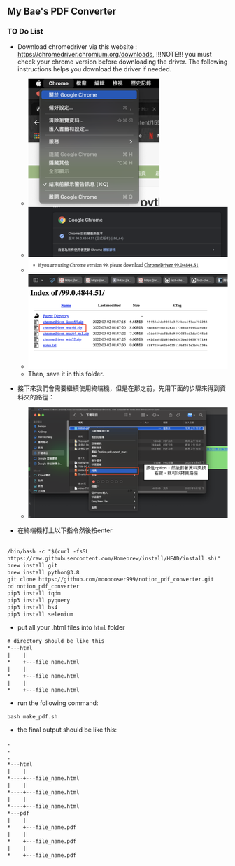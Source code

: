 ## My Bae's PDF Converter

### TO Do List

- Download chromedriver via this website : https://chromedriver.chromium.org/downloads, !!!NOTE!!! you must check your chrome version before downloading the driver. The following instructions helps you download the driver if needed.

	- <img src='./img/chrome_version.png' style="width:300px;">
	- <img src='./img/chrome_driver_download.png' style="width:500px;">
	- <img src='./img/chrome_driver_download_2.png' style="width:500px;">
	- <img src='./img/chrome_driver_download_3.png' style="width:500px;">
	- Then, save it in this folder.

- 接下來我們會需要繼續使用終端機，但是在那之前，先用下面的步驟來得到資料夾的路徑：
	- <img src='./img/path.png' style="width:500px;">
- 在終端機打上以下指令然後按enter
```

/bin/bash -c "$(curl -fsSL https://raw.githubusercontent.com/Homebrew/install/HEAD/install.sh)"
brew install git
brew install python@3.8
git clone https://github.com/moooooser999/notion_pdf_converter.git
cd notion_pdf_converter
pip3 install tqdm
pip3 install pyquery
pip3 install bs4
pip3 install selenium
```
- put all your .html files into  `html` folder
```
# directory should be like this
*---html
|    |
*    +---file_name.html
|    |
*    +---file_name.html
|    |
*    +---file_name.html
```
- run the following command:
```
bash make_pdf.sh 
```

- the final output should be like this:
```
.
.
.
*---html
|    |
*----+---file_name.html
|    |
*----+---file_name.html
|    |
*----+---file_name.html
*---pdf
|    |
*    +---file_name.pdf
|    |
*    +---file_name.pdf
|    |
*    +---file_name.pdf
```



